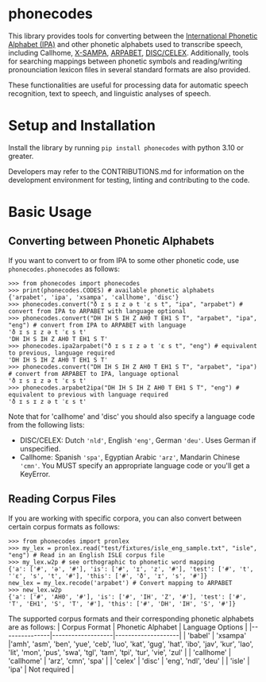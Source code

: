 # phonecodes
This library provides tools for converting between the [International Phonetic Alphabet (IPA)](https://en.wikipedia.org/wiki/International_Phonetic_Alphabet) and other phonetic alphabets used to transcribe speech, including Callhome, [X-SAMPA](https://en.wikipedia.org/wiki/X-SAMPA), [ARPABET](https://en.wikipedia.org/wiki/ARPABET), [DISC/CELEX](https://catalog.ldc.upenn.edu/LDC96L14). Additionally, tools for searching mappings between phonetic symbols and reading/writing pronounciation lexicon files in several standard formats are also provided.

These functionalities are useful for processing data for automatic speech recognition, text to speech, and linguistic analyses of speech.

# Setup and Installation
Install the library by running `pip install phonecodes` with python 3.10 or greater.

Developers may refer to the CONTRIBUTIONS.md for information on the development environment for testing, linting and contributing to the code.

# Basic Usage
## Converting between Phonetic Alphabets
If you want to convert to or from IPA to some other phonetic code, use `phonecodes.phonecodes` as follows:
```
>>> from phonecodes import phonecodes
>>> print(phonecodes.CODES) # available phonetic alphabets
{'arpabet', 'ipa', 'xsampa', 'callhome', 'disc'}
>>> phonecodes.convert("ð ɪ s ɪ z ə t ˈɛ s t", "ipa", "arpabet") # convert from IPA to ARPABET with language optional
>>> phonecodes.convert("DH IH S IH Z AH0 T EH1 S T", "arpabet", "ipa", "eng") # convert from IPA to ARPABET with language
'ð ɪ s ɪ z ə t ˈɛ s t'
'DH IH S IH Z AH0 T EH1 S T'
>>> phonecodes.ipa2arpabet("ð ɪ s ɪ z ə t ˈɛ s t", "eng") # equivalent to previous, language required
'DH IH S IH Z AH0 T EH1 S T'
>>> phonecodes.convert("DH IH S IH Z AH0 T EH1 S T", "arpabet", "ipa") # convert from ARPABET to IPA, language optional
'ð ɪ s ɪ z ə t ˈɛ s t'
>>> phonecodes.arpabet2ipa("DH IH S IH Z AH0 T EH1 S T", "eng") # equivalent to previous with language required
'ð ɪ s ɪ z ə t ˈɛ s t'
```

Note that for 'callhome' and 'disc' you should also specify a language code from the following lists:
- DISC/CELEX: Dutch `'nld'`, English `'eng'`, German `'deu'`. Uses German if unspecified.
- Callhome: Spanish `'spa'`, Egyptian Arabic `'arz'`, Mandarin Chinese `'cmn'`. You MUST specify an appropriate language code or you'll get a KeyError.


## Reading Corpus Files
If you are working with specific corpora, you can also convert between certain corpus formats as follows:
```
>>> from phonecodes import pronlex
>>> my_lex = pronlex.read("test/fixtures/isle_eng_sample.txt", "isle", "eng") # Read in an English ISLE corpus file
>>> my_lex.w2p # see orthographic to phonetic word mapping
{'a': ['#', 'ə', '#'], 'is': ['#', 'ɪ', 'z', '#'], 'test': ['#', 't', 'ˈɛ', 's', 't', '#'], 'this': ['#', 'ð', 'ɪ', 's', '#']}
new_lex = my_lex.recode('arpabet') # Convert mapping to ARPABET
>>> new_lex.w2p
{'a': ['#', 'AH0', '#'], 'is': ['#', 'IH', 'Z', '#'], 'test': ['#', 'T', 'EH1', 'S', 'T', '#'], 'this': ['#', 'DH', 'IH', 'S', '#']}
```

The supported corpus formats and their corresponding phonetic alphabets are as follows:
| Corpus Format | Phonetic Alphabet | Language Options   |
|---------------|-------------------|--------------------|
| 'babel' | 'xsampa' |'amh', 'asm', 'ben', 'yue', 'ceb', 'luo', 'kat', 'gug', 'hat', 'ibo', 'jav', 'kur', 'lao', 'lit', 'mon', 'pus', 'swa', 'tgl', 'tam', 'tpi', 'tur', 'vie', 'zul' |
| 'callhome' | 'callhome' | 'arz', 'cmn', 'spa' |
| 'celex' | 'disc' | 'eng', 'ndl', 'deu' |
| 'isle' | 'ipa' |  Not required |

